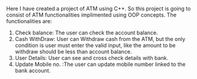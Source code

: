 Here I have created a project of ATM using C++. So this project is going to consist of ATM functionalities implimented using OOP concepts. The functionalities are:
1) Check balance: The user can check the account balance.
2) Cash WithDraw: User can Withdraw cash from the ATM, but the only condition is user must enter the valid input, like the amount to be withdraw should be less than account balance.
3) User Details: User can see and cross check details with bank.
4) Update Mobile no. :The user can update mobile number linked to the bank account.
